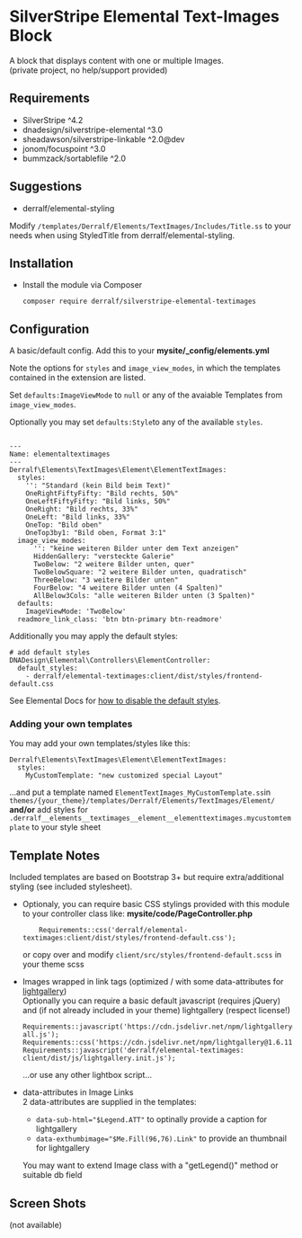 # SilverStripe Elemental Text-Images Block

A block that displays content with one or multiple Images.  
(private project, no help/support provided)

## Requirements

* SilverStripe ^4.2
* dnadesign/silverstripe-elemental ^3.0
* sheadawson/silverstripe-linkable ^2.0@dev
* jonom/focuspoint ^3.0
* bummzack/sortablefile ^2.0

## Suggestions
* derralf/elemental-styling

Modify `/templates/Derralf/Elements/TextImages/Includes/Title.ss` to your needs when using StyledTitle from derralf/elemental-styling.


## Installation

- Install the module via Composer
  ```
  composer require derralf/silverstripe-elemental-textimages
  ```


## Configuration

A basic/default config. Add this to your **mysite/\_config/elements.yml**

Note the options for `styles` and `image_view_modes`, in which the templates contained in the extension are listed.

Set `defaults:ImageViewMode` to `null` or any of the avaiable Templates from `image_view_modes`.

Optionally you may set `defaults:Style`to any of the available `styles`.

```

---
Name: elementaltextimages
---
Derralf\Elements\TextImages\Element\ElementTextImages:
  styles:
    '': "Standard (kein Bild beim Text)"
    OneRightFiftyFifty: "Bild rechts, 50%"
    OneLeftFiftyFifty: "Bild links, 50%"
    OneRight: "Bild rechts, 33%"
    OneLeft: "Bild links, 33%"
    OneTop: "Bild oben"
    OneTop3by1: "Bild oben, Format 3:1"
  image_view_modes:
      '': "keine weiteren Bilder unter dem Text anzeigen"
      HiddenGallery: "versteckte Galerie"
      TwoBelow: "2 weitere Bilder unten, quer"
      TwoBelowSquare: "2 weitere Bilder unten, quadratisch"
      ThreeBelow: "3 weitere Bilder unten"
      FourBelow: "4 weitere Bilder unten (4 Spalten)"
      AllBelow3Cols: "alle weiteren Bilder unten (3 Spalten)"
  defaults:
    ImageViewMode: 'TwoBelow'
  readmore_link_class: 'btn btn-primary btn-readmore'
```

Additionally you may apply the default styles:

```
# add default styles
DNADesign\Elemental\Controllers\ElementController:
  default_styles:
    - derralf/elemental-textimages:client/dist/styles/frontend-default.css
```

See Elemental Docs for [how to disable the default styles](https://github.com/dnadesign/silverstripe-elemental#disabling-the-default-stylesheets).

### Adding your own templates

You may add your own templates/styles like this:

```
Derralf\Elements\TextImages\Element\ElementTextImages:
  styles:
    MyCustomTemplate: "new customized special Layout"
```

...and put a template named `ElementTextImages_MyCustomTemplate.ss`in `themes/{your_theme}/templates/Derralf/Elements/TextImages/Element/`  
**and/or**
add styles for `.derralf__elements__textimages__element__elementtextimages.mycustomtemplate` to your style sheet

## Template Notes

Included templates are based on Bootstrap 3+ but require extra/additional styling (see included stylesheet).

- Optionaly, you can require basic CSS stylings provided with this module to your controller class like:
  **mysite/code/PageController.php**
  ```
      Requirements::css('derralf/elemental-textimages:client/dist/styles/frontend-default.css');
  ```
  or copy over and modify `client/src/styles/frontend-default.scss` in your theme scss

- Images wrapped in link tags (optimized / with some data-attributes for [lightgallery](http://sachinchoolur.github.io/lightGallery/))   
  Optionally you can require a basic default javascript (requires jQuery) and (if not already included in your theme) lightgallery (respect license!)
  ```
  Requirements::javascript('https://cdn.jsdelivr.net/npm/lightgallery@1.6.11/dist/js/lightgallery-all.js');
  Requirements::css('https://cdn.jsdelivr.net/npm/lightgallery@1.6.11/dist/css/lightgallery.min.css');
  Requirements::javascript('derralf/elemental-textimages: client/dist/js/lightgallery.init.js');
  ```
  ...or use any other lightbox script...

- data-attributes in Image Links  
  2 data-attributes are supplied in the templates:
  - `data-sub-html="$Legend.ATT"` to optinally provide a caption for lightgallery
  - `data-exthumbimage="$Me.Fill(96,76).Link"` to provide an thumbnail for lightgallery
  
  You may want to extend Image class with a "getLegend()" method or suitable db field


## Screen Shots

(not available)


